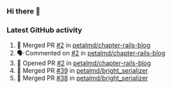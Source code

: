 ### Hi there 👋


### Latest GitHub activity
<!--START_SECTION:activity-->
1. 🎉 Merged PR [#2](https://github.com/petalmd/chapter-rails-blog/pull/2) in [petalmd/chapter-rails-blog](https://github.com/petalmd/chapter-rails-blog)
2. 🗣 Commented on [#2](https://github.com/petalmd/chapter-rails-blog/issues/2) in [petalmd/chapter-rails-blog](https://github.com/petalmd/chapter-rails-blog)
3. 💪 Opened PR [#2](https://github.com/petalmd/chapter-rails-blog/pull/2) in [petalmd/chapter-rails-blog](https://github.com/petalmd/chapter-rails-blog)
4. 🎉 Merged PR [#39](https://github.com/petalmd/bright_serializer/pull/39) in [petalmd/bright_serializer](https://github.com/petalmd/bright_serializer)
5. 🎉 Merged PR [#38](https://github.com/petalmd/bright_serializer/pull/38) in [petalmd/bright_serializer](https://github.com/petalmd/bright_serializer)
<!--END_SECTION:activity-->

<!--
**Bhacaz/bhacaz** is a ✨ _special_ ✨ repository because its `README.md` (this file) appears on your GitHub profile.

Here are some ideas to get you started:

- 🔭 I’m currently working on ...
- 🌱 I’m currently learning ...
- 👯 I’m looking to collaborate on ...
- 🤔 I’m looking for help with ...
- 💬 Ask me about ...
- 📫 How to reach me: ...
- 😄 Pronouns: ...
- ⚡ Fun fact: ...
-->
